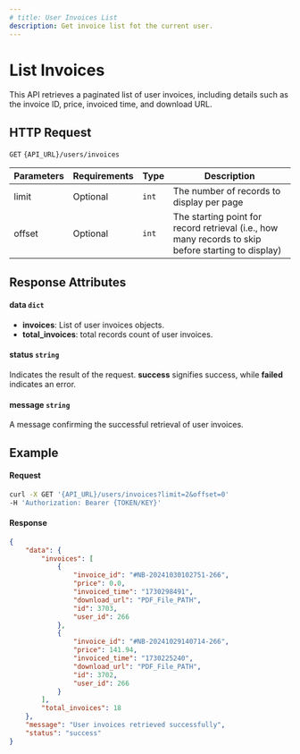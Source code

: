```yaml
---
# title: User Invoices List
description: Get invoice list fot the current user.
---
```


# List Invoices

This API retrieves a paginated list of user invoices, including details such as the invoice ID, price, invoiced time, and download URL.

## HTTP Request

`GET` `{API_URL}/users/invoices`

| Parameters | Requirements | Type  | Description                                                                                         |
|------------|--------------|-------|-----------------------------------------------------------------------------------------------------|
| limit      | Optional     | `int` | The number of records to display per page                                                           |
| offset     | Optional     | `int` | The starting point for record retrieval (i.e., how many records to skip before starting to display) |

## Response Attributes

#### data `dict`

  - **invoices**: List of user invoices objects.
  - **total_invoices**: total records count of user invoices.

#### status `string`

Indicates the result of the request. **success** signifies success, while **failed** indicates an error.

#### message `string`

A message confirming the successful retrieval of user invoices.

## Example

#### Request

```bash
curl -X GET '{API_URL}/users/invoices?limit=2&offset=0'
-H 'Authorization: Bearer {TOKEN/KEY}'
```

#### Response

```json
{
    "data": {
        "invoices": [
            {
                "invoice_id": "#NB-20241030102751-266",
                "price": 0.0,
                "invoiced_time": "1730298491",
                "download_url": "PDF_File_PATH",
                "id": 3703,
                "user_id": 266
            },
            {
                "invoice_id": "#NB-20241029140714-266",
                "price": 141.94,
                "invoiced_time": "1730225240",
                "download_url": "PDF_File_PATH",
                "id": 3702,
                "user_id": 266
            }
        ],
        "total_invoices": 18
    },
    "message": "User invoices retrieved successfully",
    "status": "success"
}
```


